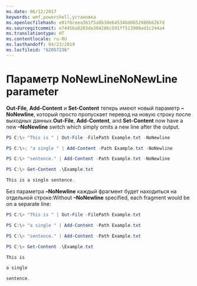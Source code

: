 ```yaml
---
ms.date: 06/12/2017
keywords: wmf,powershell,установка
ms.openlocfilehash: e01f6ceea361f5a9b3de645346d0652986b6267d
ms.sourcegitcommit: e7445ba8203da304286c591ff513900ad1c244a4
ms.translationtype: HT
ms.contentlocale: ru-RU
ms.lasthandoff: 04/23/2019
ms.locfileid: "62057236"
---
```

# <a name="nonewline-parameter"></a><span data-ttu-id="b1bb3-102">Параметр NoNewLine</span><span class="sxs-lookup"><span data-stu-id="b1bb3-102">NoNewLine parameter</span></span>
<span data-ttu-id="b1bb3-103">**Out-File**, **Add-Content** и **Set-Content** теперь имеют новый параметр **–NoNewline**, который просто пропускает перевод на новую строку после выходных данных.</span><span class="sxs-lookup"><span data-stu-id="b1bb3-103">**Out-File**, **Add-Content**, and **Set-Content** now have a new **–NoNewline** switch which simply omits a new line after the output.</span></span>
```powershell
PS C:\> "This is " | Out-File -FilePath Example.txt -NoNewline

PS C:\>; "a single " | Add-Content -Path Example.txt -NoNewline

PS C:\> "sentence." | Add-Content -Path Example.txt -NoNewline

PS C:\> Get-Content .\Example.txt

This is a single sentence.
```
<span data-ttu-id="b1bb3-104">Без параметра **–NoNewline** каждый фрагмент будет находиться на отдельной строке:</span><span class="sxs-lookup"><span data-stu-id="b1bb3-104">Without **–NoNewline** specified, each fragment would be on a separate line:</span></span>
```powershell
PS C:\> "This is " | Out-File -FilePath Example.txt

PS C:\> "a single " | Add-Content -Path Example.txt

PS C:\> "sentence." | Add-Content -Path Example.txt

PS C:\> Get-Content .\Example.txt

This is

a single

sentence.
```
